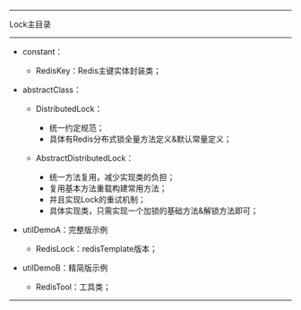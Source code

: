 ------
Lock主目录

------
- constant：
    - RedisKey：Redis主键实体封装类；
- abstractClass：
    - DistributedLock：
        - 统一约定规范；
        - 具体有Redis分布式锁全量方法定义&默认常量定义；
        
    - AbstractDistributedLock：
        - 统一方法复用，减少实现类的负担；
        - 复用基本方法重载构建常用方法；
        - 并且实现Lock的重试机制；
        - 具体实现类，只需实现一个加锁的基础方法&解锁方法即可； 

- utilDemoA：完整版示例
    - RedisLock：redisTemplate版本；
- utilDemoB：精简版示例
    - RedisTool：工具类；

 

------